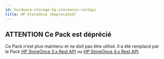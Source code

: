 ```yaml
---
id: hardware-storage-hp-storeonce-restapi
title: HP StoreOnce (Deprecated)
---
```


## **ATTENTION** Ce Pack est déprécié

Ce Pack n'est plus maintenu et ne doit pas être utilisé. Il a été remplacé par le Pack [HP StoreOnce 3.x Rest API](hardware-storage-hp-storeonce3-restapi.md) ou [HP StoreOnce 4.x Rest API](hardware-storage-hp-storeonce4-restapi.md).
